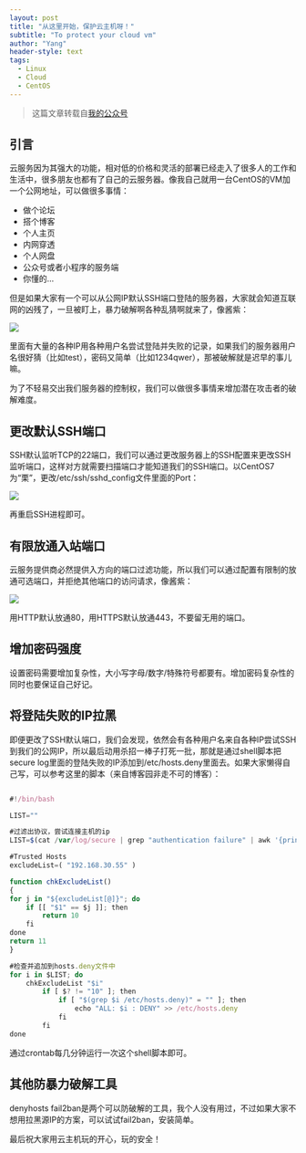 ```yaml
---
layout: post
title: "从这里开始，保护云主机呀！"
subtitle: "To protect your cloud vm"
author: "Yang"
header-style: text
tags:
  - Linux
  - Cloud
  - CentOS
---
```


> 这篇文章转载自[我的公众号](https://mp.weixin.qq.com/s/3-UIV6sNV8On5BLzddLUwg)

引言
--

云服务因为其强大的功能，相对低的价格和灵活的部署已经走入了很多人的工作和生活中，很多朋友也都有了自己的云服务器。像我自己就用一台CentOS的VM加一个公网地址，可以做很多事情：

* 做个论坛
* 搭个博客
* 个人主页
* 内网穿透
* 个人网盘
* 公众号或者小程序的服务端
* 你懂的...

但是如果大家有一个可以从公网IP默认SSH端口登陆的服务器，大家就会知道互联网的凶残了，一旦被盯上，暴力破解啊各种乱猜啊就来了，像酱紫：

![](https://mmbiz.qpic.cn/mmbiz_png/8f64ibHobbquAOeS5U8J5MiaS3ymLFp6SMDsxacrJgKuLc5n3ibODib2HwqZR3rTL2V7shm1dlkRcDRQNjlHjibh2eQ/640?wx_fmt=png&tp=webp&wxfrom=5&wx_lazy=1&wx_co=1)

里面有大量的各种IP用各种用户名尝试登陆并失败的记录，如果我们的服务器用户名很好猜（比如test），密码又简单（比如1234qwer），那被破解就是迟早的事儿嘛。

为了不轻易交出我们服务器的控制权，我们可以做很多事情来增加潜在攻击者的破解难度。


更改默认SSH端口
--

SSH默认监听TCP的22端口，我们可以通过更改服务器上的SSH配置来更改SSH监听端口，这样对方就需要扫描端口才能知道我们的SSH端口。以CentOS7为“栗”，更改/etc/ssh/sshd_config文件里面的Port：

![](https://mmbiz.qpic.cn/mmbiz_png/8f64ibHobbquAOeS5U8J5MiaS3ymLFp6SMmVibzANZ72lBtuGhjmZic1XxicaulCUiah9Ytia9uSJyevIC70TOIxo0dHg/640?wx_fmt=png&tp=webp&wxfrom=5&wx_lazy=1&wx_co=1)

再重启SSH进程即可。


有限放通入站端口
--

云服务提供商必然提供入方向的端口过滤功能，所以我们可以通过配置有限制的放通可选端口，并拒绝其他端口的访问请求，像酱紫：

![](https://mmbiz.qpic.cn/mmbiz_png/8f64ibHobbquAOeS5U8J5MiaS3ymLFp6SMFGu8s3TJCxn5GiaicRgsw5H1XEEsPLAJmMMX6TJYKr74nhPy7PXqmcoQ/640?wx_fmt=png&tp=webp&wxfrom=5&wx_lazy=1&wx_co=1)

用HTTP默认放通80，用HTTPS默认放通443，不要留无用的端口。


增加密码强度
--

设置密码需要增加复杂性，大小写字母/数字/特殊符号都要有。增加密码复杂性的同时也要保证自己好记。


将登陆失败的IP拉黑
--

即便更改了SSH默认端口，我们会发现，依然会有各种用户名来自各种IP尝试SSH到我们的公网IP，所以最后动用杀招一棒子打死一批，那就是通过shell脚本把secure log里面的登陆失败的IP添加到/etc/hosts.deny里面去。如果大家懒得自己写，可以参考这里的脚本（来自博客园非走不可的博客）：

```ts

#!/bin/bash

LIST=""

#过滤出协议，尝试连接主机的ip
LIST=$(cat /var/log/secure | grep "authentication failure" | awk '{print$14}' | sed -e 's/rhost=//g' -e 's/ /_/g' | uniq)

#Trusted Hosts
excludeList=( "192.168.30.55" )

function chkExcludeList()
{
for j in "${excludeList[@]}"; do
    if [[ "$1" == $j ]]; then
        return 10
    fi
done
return 11
}

#检查并追加到hosts.deny文件中
for i in $LIST; do
    chkExcludeList "$i"
        if [ $? != "10" ]; then
            if [ "$(grep $i /etc/hosts.deny)" = "" ]; then
                echo "ALL: $i : DENY" >> /etc/hosts.deny
            fi
        fi
done
```

通过crontab每几分钟运行一次这个shell脚本即可。


其他防暴力破解工具
--

denyhosts fail2ban是两个可以防破解的工具，我个人没有用过，不过如果大家不想用拉黑源IP的方案，可以试试fail2ban，安装简单。

最后祝大家用云主机玩的开心，玩的安全！
